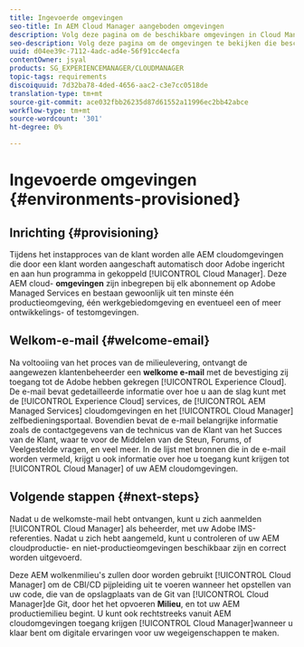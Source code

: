 ```yaml
---
title: Ingevoerde omgevingen
seo-title: In AEM Cloud Manager aangeboden omgevingen
description: Volg deze pagina om de beschikbare omgevingen in Cloud Manager weer te geven
seo-description: Volg deze pagina om de omgevingen te bekijken die beschikbaar zijn in AEM Cloud Manager.
uuid: d04ee39c-7112-4adc-ad4e-56f91cc4ecfa
contentOwner: jsyal
products: SG_EXPERIENCEMANAGER/CLOUDMANAGER
topic-tags: requirements
discoiquuid: 7d32ba78-4ded-4656-aac2-c3e7cc0518de
translation-type: tm+mt
source-git-commit: ace032fbb26235d87d61552a11996ec2bb42abce
workflow-type: tm+mt
source-wordcount: '301'
ht-degree: 0%

---
```



# Ingevoerde omgevingen {#environments-provisioned}

## Inrichting {#provisioning}

Tijdens het instapproces van de klant worden alle AEM cloudomgevingen die door een klant worden aangeschaft automatisch door Adobe ingericht en aan hun programma in gekoppeld [!UICONTROL Cloud Manager]. Deze AEM cloud- **omgevingen** zijn inbegrepen bij elk abonnement op Adobe Managed Services en bestaan gewoonlijk uit ten minste één productieomgeving, één werkgebiedomgeving en eventueel een of meer ontwikkelings- of testomgevingen.

## Welkom-e-mail {#welcome-email}

Na voltooiing van het proces van de milieulevering, ontvangt de aangewezen klantenbeheerder een **welkome e-mail** met de bevestiging zij toegang tot de Adobe hebben gekregen [!UICONTROL Experience Cloud]. De e-mail bevat gedetailleerde informatie over hoe u aan de slag kunt met de [!UICONTROL Experience Cloud] services, de [!UICONTROL AEM Managed Services] cloudomgevingen en het [!UICONTROL Cloud Manager] zelfbedieningsportaal. Bovendien bevat de e-mail belangrijke informatie zoals de contactgegevens van de technicus van de Klant van het Succes van de Klant, waar te voor de Middelen van de Steun, Forums, of Veelgestelde vragen, en veel meer. In de lijst met bronnen die in de e-mail worden vermeld, krijgt u ook informatie over hoe u toegang kunt krijgen tot [!UICONTROL Cloud Manager] of uw AEM cloudomgevingen.

## Volgende stappen {#next-steps}

Nadat u de welkomste-mail hebt ontvangen, kunt u zich aanmelden [!UICONTROL Cloud Manager] als beheerder, met uw Adobe IMS-referenties. Nadat u zich hebt aangemeld, kunt u controleren of uw AEM cloudproductie- en niet-productieomgevingen beschikbaar zijn en correct worden uitgevoerd.

Deze AEM wolkenmilieu&#39;s zullen door worden gebruikt [!UICONTROL Cloud Manager] om de CBI/CD pijpleiding uit te voeren wanneer het opstellen van uw code, die van de opslagplaats van de Git van [!UICONTROL Cloud Manager]de Git, door het het opvoeren **Milieu**, en tot uw AEM productiemilieu begint. U kunt ook rechtstreeks vanuit AEM cloudomgevingen toegang krijgen [!UICONTROL Cloud Manager]wanneer u klaar bent om digitale ervaringen voor uw wegeigenschappen te maken.
